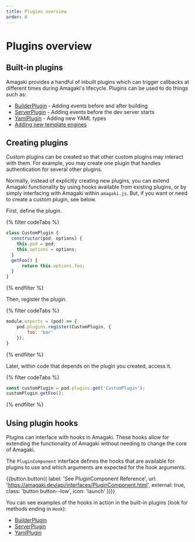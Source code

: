 ```yaml
---
title: Plugins overview
order: 0
---
```


# Plugins overview

## Built-in plugins

Amagaki provides a handful of inbuilt plugins which can trigger callbacks at
different times during Amagaki's lifecycle. Plugins can be used to do things
such as:

- [BuilderPlugin]({{pod.doc('/content/docs/plugins/build-hooks.md').url.path}}) - Adding events before and after building
- [ServerPlugin]({{pod.doc('/content/docs/plugins/server-middleware.md').url.path}}) - Adding events before the dev server starts
- [YamlPlugin]({{pod.doc('/content/docs/plugins/yaml-types.md').url.path}}) - Adding new YAML types
- [Adding new template engines]({{pod.doc('/content/docs/plugins/template-engines.md').url.path}})

## Creating plugins

Custom plugins can be created so that other custom plugins may interact with
them. For example, you may create one plugin that handles authentication for
several other plugins.

Normally, instead of explicitly creating new plugins, you can extend Amagaki
functionality by using hooks available from existing plugins, or by simply
interfacing with Amagaki within `amagaki.js`. But, if you want or need to
create a custom plugin, see below.

First, define the plugin.

{% filter codeTabs %}
```javascript:title=plugin.js
class CustomPlugin {
  constructor(pod, options) {
    this.pod = pod;
    this.options = options;
  }
  getFoo() {
      return this.options.foo;
  }
}
```
{% endfilter %}

Then, register the plugin.

{% filter codeTabs %}
```javascript:title=amagaki.js
module.exports = (pod) => {
    pod.plugins.register(CustomPlugin, {
        foo: 'bar'
    });
}
```
{% endfilter %}

Later, within code that depends on the plugin you created, access it.

{% filter codeTabs %}
```javascript
const customPlugin = pod.plugins.get('CustomPlugin');
customPlugin.getFoo();
```
{% endfilter %}

## Using plugin hooks

Plugins can interface with hooks in Amagaki. These hooks allow for extending the functionality
of Amagaki without needing to change the core of Amagaki.

The `PluginComponent` interface defines the hooks that are available for plugins to use
and which arguments are expected for the hook arguments.

{{button.button({
    label: 'See PluginComponent Reference',
    url: 'https://amagaki.dev/api/interfaces/PluginComponent.html',
    external: true,
    class: 'button button--low',
    icon: 'launch'
})}}

You can see examples of the hooks in action in the built-in plugins (look for methods ending in `Hook`):

- [BuilderPlugin](https://github.com/blinkk/amagaki/blob/main/src/plugins/builder.ts)
- [ServerPlugin](https://github.com/blinkk/amagaki/blob/main/src/plugins/server.ts)
- [YamlPlugin](https://github.com/blinkk/amagaki/blob/main/src/plugins/yaml.ts)
